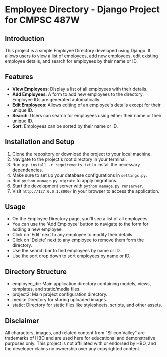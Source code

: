 # Employee Directory - Django Project for CMPSC 487W

## Introduction
This project is a simple Employee Directory developed using Django. It allows users to view a list of employees, add new employees, edit existing employee details, and search for employees by their name or ID.

## Features
- **View Employees**: Display a list of all employees with their details.
- **Add Employees**: A form to add new employees to the directory. Employee IDs are generated automatically.
- **Edit Employees**: Allows editing of an employee's details except for their unique ID.
- **Search**: Users can search for employees using either their name or their unique ID.
- **Sort**: Employees can be sorted by their name or ID.

## Installation and Setup
1. Clone the repository or download the project to your local machine.
2. Navigate to the project's root directory in your terminal.
3. Run `pip install -r requirements.txt` to install the necessary dependencies.
4. Make sure to set up your database configurations in `settings.py`.
5. Run `python manage.py migrate` to apply migrations.
6. Start the development server with `python manage.py runserver`.
7. Visit `http://127.0.0.1:8000/` in your browser to access the application.

## Usage
- On the Employee Directory page, you'll see a list of all employees.
- You can use the 'Add Employee' button to navigate to the form for adding a new employee.
- Click on 'Edit' next to any employee to modify their details.
- Click on 'Delete' next to any employee to remove them form the directory.
- Use the search bar to find employees by name or ID.
- Use the sort drop down to sort employees by name or ID.

## Directory Structure
- employee_dir: Main application directory containing models, views, templates, and static/media files.
- project2: Main project configuration directory.
- media: Directory for storing uploaded images.
- static: Directory for static files like stylesheets, scripts, and other assets.


## Disclaimer
All characters, images, and related content from "Silicon Valley" are trademarks of HBO and are used here for educational and demonstrative purposes only. This project is not affiliated with or endorsed by HBO, and the developer claims no ownership over any copyrighted content.


